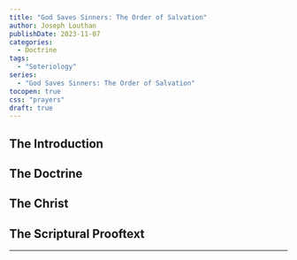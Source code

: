 ```yaml
---
title: "God Saves Sinners: The Order of Salvation"
author: Joseph Louthan
publishDate: 2023-11-07
categories:
  - Doctrine
tags:
  - "Soteriology"
series:
  - "God Saves Sinners: The Order of Salvation"
tocopen: true
css: "prayers"
draft: true
---
```

## The Introduction

## The Doctrine

## The Christ

## The Scriptural Prooftext

---
